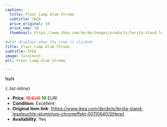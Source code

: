```yaml
---
caption:
  title: Floor Lamp Alum Chrome
  subtitle: IKEA
  price_original: 19
  price_new: 10
  thumbnail: https://www.ikea.com/de/de/images/products/lersta-stand-leseleuchte-aluminium-chromeffekt__0606034_pe681992_s5.jpg
  
#what displays when the item is clicked:
title: Floor Lamp Alum Chrome
subtitle: IKEA
image: localhost
alt: Floor Lamp Alum Chrome

---
```

NaN

{:.list-inline} 
- **Price**: <span style="color:red"><del>19 EUR</del></span> <span style="color:green">**10**</span> EUR!
- **Condition**: Excellent
- **Original item link**: [https://www.ikea.com/de/de/p/lersta-stand-leseleuchte-aluminium-chromeffekt-00110640/](Here)
- **Availability**: Yes
